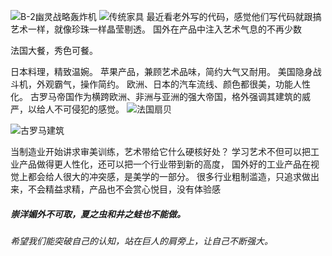 
![B-2幽灵战略轰炸机](https://upload-images.jianshu.io/upload_images/15312191-58cabdf927ec51ec.png?imageMogr2/auto-orient/strip%7CimageView2/2/w/1240)
![传统家具](https://upload-images.jianshu.io/upload_images/15312191-06955f6f9bb39761.png?imageMogr2/auto-orient/strip%7CimageView2/2/w/1240)
最近看老外写的代码，感觉他们写代码就跟搞艺术一样，就像珍珠一样晶莹剔透。
国外在产品中注入艺术气息的不再少数

法国大餐，秀色可餐。

日本料理，精致温婉。
苹果产品，兼顾艺术品味，简约大气又耐用。
美国隐身战斗机，外观霸气，操作简约。
欧洲、日本的汽车流线、颜色都很美，功能人性化。
古罗马帝国作为横跨欧洲、非洲与亚洲的强大帝国，格外强调其建筑的威严，以给人不可侵犯的感觉。
![法国扇贝](https://upload-images.jianshu.io/upload_images/15312191-7b2d3c865c432d8b.png?imageMogr2/auto-orient/strip%7CimageView2/2/w/1240)

![古罗马建筑](https://upload-images.jianshu.io/upload_images/15312191-01b2900b9f9f1790.png?imageMogr2/auto-orient/strip%7CimageView2/2/w/1240)

当制造业开始讲求审美训练，艺术带给它什么硬核好处？
学习艺术不但可以把工业产品做得更人性化，还可以把一个行业带到新的高度，
国外好的工业产品在视觉上都会给人很大的冲突感，是美学的一部分。
很多行业粗制滥造，只追求做出来，不会精益求精，产品也不会赏心悦目，没有体验感



##### 崇洋媚外不可取，夏之虫和井之蛙也不能做。
###### 希望我们能突破自己的认知，站在巨人的肩旁上，让自己不断强大。
